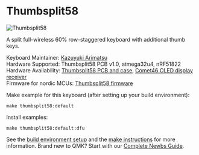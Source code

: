 # Thumbsplit58

![Thumbsplit58](https://drive.google.com/uc?export=view&id=17JS1jw70OypABPZfpPL2eD20p4_cTaR5)

A split full-wireless 60% row-staggered keyboard with additional thumb keys.

Keyboard Maintainer: [Kazuyuki Arimatsu](https://github.com/mohammedari)  
Hardware Supported: Thumbsplit58 PCB v1.0, atmega32u4, nRF51822  
Hardware Availability: [Thumbsplit58 PCB and case](https://github.com/mohammedari/thumbsplit58-hardware), [Comet46 OLED display receiver](https://github.com/satt99/comet46-hardware)  
Firmware for nordic MCUs: [Thumbsplit58 firmware](https://github.com/mohammedari/thumbsplit58-firmware)

Make example for this keyboard (after setting up your build environment):

    make thumbsplit58:default

Install examples:

    make thumbsplit58:default:dfu

See the [build environment setup](https://docs.qmk.fm/#/getting_started_build_tools) and the [make instructions](https://docs.qmk.fm/#/getting_started_make_guide) for more information. Brand new to QMK? Start with our [Complete Newbs Guide](https://docs.qmk.fm/#/newbs).

